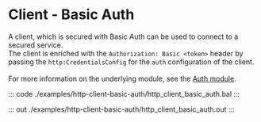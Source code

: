 # Client - Basic Auth

A client, which is secured with Basic Auth can be used to connect to
a secured service.<br/>
The client is enriched with the `Authorization: Basic <token>` header by
passing the `http:CredentialsConfig` for the `auth` configuration of the
client.<br/><br/>
For more information on the underlying module,
see the [Auth module](https://docs.central.ballerina.io/ballerina/auth/latest/).

::: code ./examples/http-client-basic-auth/http_client_basic_auth.bal :::

::: out ./examples/http-client-basic-auth/http_client_basic_auth.out :::